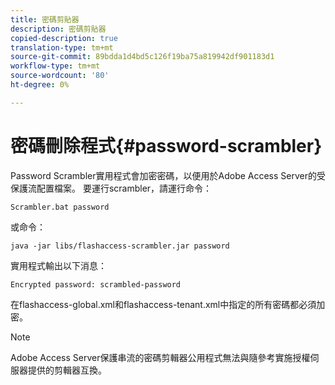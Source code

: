 ```yaml
---
title: 密碼剪貼器
description: 密碼剪貼器
copied-description: true
translation-type: tm+mt
source-git-commit: 89bdda1d4bd5c126f19ba75a819942df901183d1
workflow-type: tm+mt
source-wordcount: '80'
ht-degree: 0%

---
```



# 密碼刪除程式{#password-scrambler}

Password Scrambler實用程式會加密密碼，以便用於Adobe Access Server的受保護流配置檔案。 要運行scrambler，請運行命令：

```
Scrambler.bat password 
```

或命令：

```
java -jar libs/flashaccess-scrambler.jar password  
```

實用程式輸出以下消息：

```
Encrypted password: scrambled-password 
```

在flashaccess-global.xml和flashaccess-tenant.xml中指定的所有密碼都必須加密。

>[!NOTE]
>
>Adobe Access Server保護串流的密碼剪輯器公用程式無法與隨參考實施授權伺服器提供的剪輯器互換。

